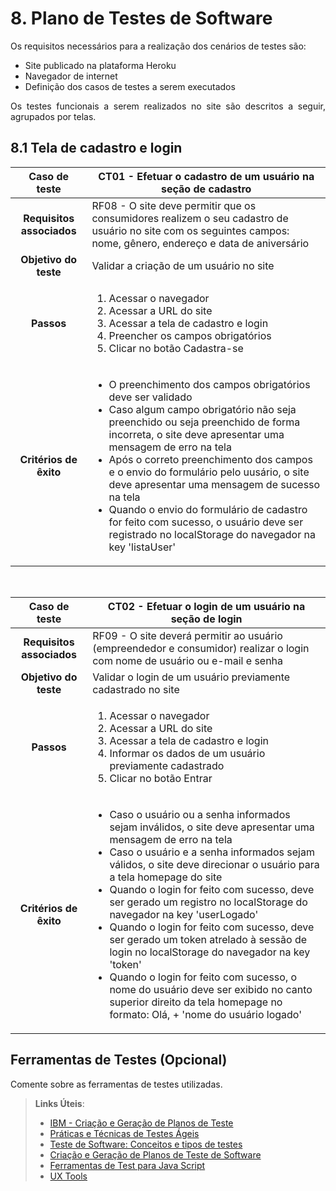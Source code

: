 # 8. Plano de Testes de Software

<p align="justify">Os requisitos necessários para a realização dos cenários de testes são:</p>

- Site publicado na plataforma Heroku
- Navegador de internet
- Definição dos casos de testes a serem executados

<p align="justify">Os testes funcionais a serem realizados no site são descritos a seguir, agrupados por telas.</p>

## 8.1 Tela de cadastro e login

|**Caso de teste**|**CT01 - Efetuar o cadastro de um usuário na seção de cadastro**|
|:---------------:|----------------------------------------------------------------|
|**Requisitos associados**|RF08 - O site deve permitir que os consumidores realizem o seu cadastro de usuário no site com os seguintes campos: nome, gênero, endereço e data de aniversário|
|**Objetivo do teste**| Validar a criação de um usuário no site|
|**Passos**|<ol><li>Acessar o navegador</li><li>Acessar a URL do site</li><li>Acessar a tela de cadastro e login</li><li>Preencher os campos obrigatórios</li><li>Clicar no botão Cadastra-se</li></ol>|
|**Critérios de êxito**|<ul><li>O preenchimento dos campos obrigatórios deve ser validado</li><li>Caso algum campo obrigatório não seja preenchido ou seja preenchido de forma incorreta, o site deve apresentar uma mensagem de erro na tela</li><li>Após o correto preenchimento dos campos e o envio do formulário pelo uusário, o site deve apresentar uma mensagem de sucesso na tela</li><li>Quando o envio do formulário de cadastro for feito com sucesso, o usuário deve ser registrado no localStorage do navegador na key 'listaUser'</li></ul>

</br>

|**Caso de teste**|**CT02 - Efetuar o login de um usuário na seção de login**|
|:---------------:|----------------------------------------------------------|
|**Requisitos associados**|RF09 - O site deverá permitir ao usuário (empreendedor e consumidor) realizar o login com nome de usuário ou e-mail e senha|
|**Objetivo do teste**| Validar o login de um usuário previamente cadastrado no site|
|**Passos**|<ol><li>Acessar o navegador</li><li>Acessar a URL do site</li><li>Acessar a tela de cadastro e login</li><li>Informar os dados de um usuário previamente cadastrado</li><li>Clicar no botão Entrar</li></ol>|
|**Critérios de êxito**|<ul><li>Caso o usuário ou a senha informados sejam inválidos, o site deve apresentar uma mensagem de erro na tela</li><li>Caso o usuário e a senha informados sejam válidos, o site deve direcionar o usuário para a tela homepage do site</li><li>Quando o login for feito com sucesso, deve ser gerado um registro no localStorage do navegador na key 'userLogado'</li><li>Quando o login for feito com sucesso, deve ser gerado um token atrelado à sessão de login no localStorage do navegador na key 'token'</li><li>Quando o login for feito com sucesso, o nome do usuário deve ser exibido no canto superior direito da tela homepage no formato: Olá, + 'nome do usuário logado'</li></ul>



## Ferramentas de Testes (Opcional)

Comente sobre as ferramentas de testes utilizadas.
 
> **Links Úteis**:
> - [IBM - Criação e Geração de Planos de Teste](https://www.ibm.com/developerworks/br/local/rational/criacao_geracao_planos_testes_software/index.html)
> - [Práticas e Técnicas de Testes Ágeis](http://assiste.serpro.gov.br/serproagil/Apresenta/slides.pdf)
> -  [Teste de Software: Conceitos e tipos de testes](https://blog.onedaytesting.com.br/teste-de-software/)
> - [Criação e Geração de Planos de Teste de Software](https://www.ibm.com/developerworks/br/local/rational/criacao_geracao_planos_testes_software/index.html)
> - [Ferramentas de Test para Java Script](https://geekflare.com/javascript-unit-testing/)
> - [UX Tools](https://uxdesign.cc/ux-user-research-and-user-testing-tools-2d339d379dc7)
